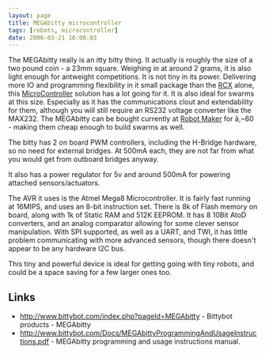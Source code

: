 ```yaml
---
layout: page
title: MEGAbitty microcontroller
tags: [robots, microcontroller]
date: 2006-03-21 16:08:03
---
```

The MEGAbitty really is an itty bitty thing. It actually is roughly the size of a two pound coin - a 23mm square. Weighing in at around 2 grams, it is also light enough for antweight competitions.
It is not tiny in its power. Delivering more IO and programming flexibility in it small package than the [RCX](/wiki/rcx.html "The Lego Robot Command Explorer") alone, this [MicroController](/wiki/microcontroller.html "A programmable digital controller (or ") solution has a lot going for it. It is also ideal for swarms at this size. Especially as it has the communications clout and extendability for them, although you will still require an RS232 voltage converter like the MAX232\. The MEGAbitty can be bought currently at [Robot Maker](http://www.robotmaker.co.uk/MEGAbitty/MEGAbitty_index.htm) for â‚¬60 - making them cheap enough to build swarms as well.

The bitty has 2 on board PWM controllers, including the H-Bridge hardware, so no need for external bridges. At 500mA each, they are not far from what you would get from outboard bridges anyway.

It also has a power regulator for 5v and around 500mA for powering attached sensors/actuators.

The AVR it uses is the Atmel Mega8 Microcontroller. It is fairly fast running at 16MIPS, and uses an 8-bit instruction set. There is 8k of Flash memory on board, along with 1k of Static RAM and 512K EEPROM. It has 8 10Bit AtoD converters, and an analog comparator allowing for some clever sensor manipulation. With SPI supported, as well as a UART, and TWI, it has little problem communicating with more advanced sensors, though there doesn't appear to be any hardware I2C bus.

This tiny and powerful device is ideal for getting going with tiny robots, and could be a space saving for a few larger ones too.

## Links

- <http://www.bittybot.com/index.php?pageId=MEGAbitty> - Bittybot products - MEGAbitty
- <http://www.bittybot.com/Docs/MEGAbittyProgrammingAndUsageInstructions.pdf> - MEGAbitty programming and usage instructions manual.
